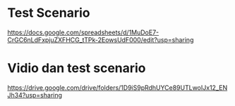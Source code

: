 # Test Scenario 
https://docs.google.com/spreadsheets/d/1MuDoE7-CrGC6nLdFxpjuZXFHCG_tTPk-2EowsUdF000/edit?usp=sharing
# Vidio dan test scenario
https://drive.google.com/drive/folders/1D9iS9pRdhUYCe89UTLwoIJx12_ENJh34?usp=sharing
